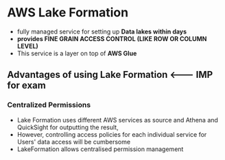 # AWS Lake Formation

- fully managed service for setting up **Data lakes within days**
- **provides FINE GRAIN ACCESS CONTROL (LIKE ROW OR COLUMN LEVEL)**
- This service is a layer on top of **AWS Glue**

## Advantages of using Lake Formation <--- IMP for exam

### Centralized Permissions

- Lake Formation uses different AWS services as source and Athena and QuickSight for outputting the result,
- However, controlling access policies for each individual service for Users' data access will be cumbersome
- LakeFormation allows centralised permission management

